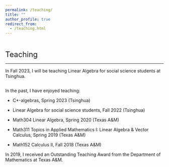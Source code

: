```yaml
---
permalink: /teaching/
title: ""
author_profile: true
redirect_from: 
  - /teaching.html
---
```

  
  
<hr style="height:1pt; visibility:hidden;" />
<hr style="height:1pt; visibility:hidden;" />

<span style="font-size:1.7em; font-weight:410;">Teaching</span>
<hr style="height:1pt;"/>

In Fall 2023, I will be teaching Linear Algebra for social science students at Tsinghua.


<hr style="height:1pt; visibility:hidden;" />
  
  
In the past, I have enjoyed teaching:

* C*-algebras, Spring 2023 (Tsinghua)

* Linear Algebra for social science students, Fall 2022 (Tsinghua)

* Math304 Linear Algebra, Spring 2020 (Texas A&M)

* Math311 Topics in Applied Mathematics I: Linear Algebra & Vector Calculus, Spring 2019 (Texas A&M)

* Math152 Calculus II, Fall 2018 (Texas A&M)  

In 2019, I received an Outstanding Teaching Award from the Department of Mathematics at Texas A&M.